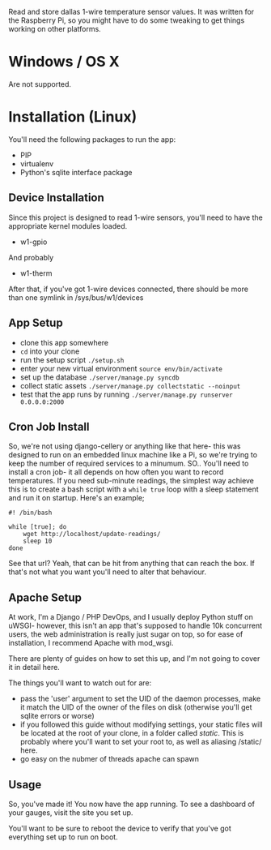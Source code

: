 Read and store dallas 1-wire temperature sensor values. It was written for the 
  Raspberry Pi, so you might have to do some tweaking to get things working on
  other platforms.

# Windows / OS X

Are not supported.

# Installation (Linux)

You'll need the following packages to run the app:

- PIP
- virtualenv
- Python's sqlite interface package

## Device Installation

Since this project is designed to read 1-wire sensors, you'll need to have the
  appropriate kernel modules loaded.

- w1-gpio

And probably

- w1-therm

After that, if you've got 1-wire devices connected, there should be more than 
  one symlink in /sys/bus/w1/devices

## App Setup

- clone this app somewhere
- `cd` into your clone
- run the setup script `./setup.sh`
- enter your new virtual environment `source env/bin/activate`
- set up the database `./server/manage.py syncdb`
- collect static assets `./server/manage.py collectstatic --noinput`
- test that the app runs by running `./server/manage.py runserver 0.0.0.0:2000`

## Cron Job Install

So, we're not using django-cellery or anything like that here- this was designed 
  to run on an embedded linux machine like a Pi, so we're trying to keep the 
  number of required services to a minumum. SO.. You'll need to install a cron
  job- it all depends on how often you want to record temperatures. If you need
  sub-minute readings, the simplest way achieve this is to create a bash script
  with a `while true` loop with a sleep statement and run it on startup.
  Here's an example;

    #! /bin/bash

    while [true]; do
        wget http://localhost/update-readings/
        sleep 10
    done

See that url? Yeah, that can be hit from anything that can reach the box. If
  that's not what you want you'll need to alter that behaviour.

## Apache Setup

At work, I'm a Django / PHP DevOps, and I usually deploy Python stuff on uWSGI-
  however, this isn't an app that's supposed to handle 10k concurrent users, the
  web administration is really just sugar on top, so for ease of installation,
  I recommend Apache with mod\_wsgi.

There are plenty of guides on how to set this up, and I'm not going to cover it
  in detail here.

The things you'll want to watch out for are:

- pass the 'user' argument to set the UID of the daemon processes, make it match
  the UID of the owner of the files on disk (otherwise you'll get sqlite errors
  or worse)
- if you followed this guide without modifying settings, your static files will
  be located at the root of your clone, in a folder called *static*. This is
  probably where you'll want to set your root to, as well as aliasing /static/
  here.
- go easy on the nubmer of threads apache can spawn

## Usage

So, you've made it! You now have the app running. To see a dashboard of your 
  gauges, visit the site you set up.

You'll want to be sure to reboot the device to verify that you've got everything
  set up to run on boot.

